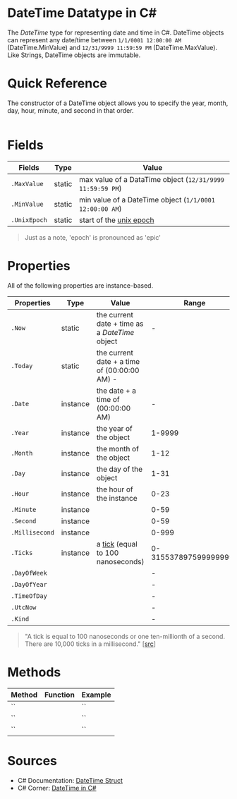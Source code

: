 # DateTime Datatype in C#
The _DateTime_ type for representing date and time in C#. DateTime objects can represent any date/time between `1/1/0001 12:00:00 AM` (DateTime.MinValue) and 
`12/31/9999 11:59:59 PM` (DateTime.MaxValue). Like Strings, DateTime objects are immutable.

# Quick Reference
The constructor of a DateTime object allows you to specify the year, month, day, hour, minute, and second in that order.
```C#

```

# Fields
| Fields | Type | Value |
| ------ | ---- | ----- |
| `.MaxValue` | static | max value of a DataTime object (`12/31/9999 11:59:59 PM`) |
| `.MinValue` | static | min value of a DateTime object (`1/1/0001 12:00:00 AM`) |
| `.UnixEpoch` | static | start of the [unix epoch](https://www.howtogeek.com/759337/what-is-the-unix-epoch-and-how-does-unix-time-work/) |
> Just as a note, 'epoch' is pronounced as 'epic'

# Properties
All of the following properties are instance-based.

| Properties | Type | Value | Range | 
| ---------- | ---- |  ---- | ----- | 
| `.Now` | static | the current date + time as a _DateTime_ object | - |
| `.Today` | static | the current date + a time of (00:00:00 AM)  - | 
| `.Date` | instance | the date + a time of (00:00:00 AM) |  - |
| `.Year` | instance | the year of the object | 1-9999 |
| `.Month` | instance | the month of the object | 1-12 |
| `.Day` | instance | the day of the object | 1-31 |
| `.Hour` | instance | the hour of the instance | 0-23 |
| `.Minute` | instance |  |  0-59 | 
| `.Second` | instance |  |  0-59 |
| `.Millisecond` | instance |  |  0-999 |
| `.Ticks` | instance | a [tick](https://docs.microsoft.com/en-us/dotnet/api/system.timespan.ticks?view=net-6.0) (equal to 100 nanoseconds) |  0-3155378975999999999 |
| `.DayOfWeek` |  |  | - |
| `.DayOfYear` |  |  | - |
| `.TimeOfDay` |  |  | - |
| `.UtcNow` |  |  | - |
| `.Kind` |   |  | - |
>  "A tick is equal to 100 nanoseconds or one ten-millionth of a second. There are 10,000 ticks in a millisecond." \[[src](https://docs.microsoft.com/en-us/dotnet/api/system.timespan.ticks?view=net-6.0)\]

# Methods
| Method | Function | Example | 
| ------ | -------- | ------- |
| `` |  | `` |
| `` |  | `` |
| `` |  | `` |

# Sources
- C# Documentation: [DateTime Struct](https://docs.microsoft.com/en-us/dotnet/api/system.datetime?view=net-6.0)
- C# Corner: [DateTime in C#](https://www.c-sharpcorner.com/article/datetime-in-c-sharp/)
